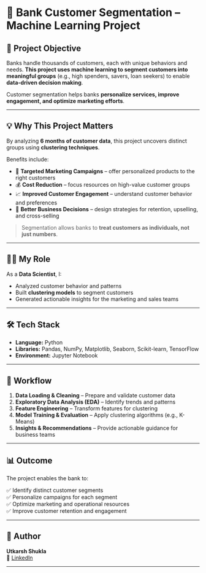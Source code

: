 # 🏦 Bank Customer Segmentation – Machine Learning Project

## 📌 Project Objective
Banks handle thousands of customers, each with unique behaviors and needs. **This project uses machine learning to segment customers into meaningful groups** (e.g., high spenders, savers, loan seekers) to enable **data-driven decision making**.  

Customer segmentation helps banks **personalize services, improve engagement, and optimize marketing efforts**.

---

## 💡 Why This Project Matters
By analyzing **6 months of customer data**, this project uncovers distinct groups using **clustering techniques**.  

Benefits include:  
- 🎯 **Targeted Marketing Campaigns** – offer personalized products to the right customers  
- 💰 **Cost Reduction** – focus resources on high-value customer groups  
- 📈 **Improved Customer Engagement** – understand customer behavior and preferences  
- 🏦 **Better Business Decisions** – design strategies for retention, upselling, and cross-selling  

> Segmentation allows banks to **treat customers as individuals, not just numbers**.

---

## 🧑‍💻 My Role
As a **Data Scientist**, I:  

- Analyzed customer behavior and patterns  
- Built **clustering models** to segment customers  
- Generated actionable insights for the marketing and sales teams  

---

## 🛠️ Tech Stack
- **Language:** Python  
- **Libraries:** Pandas, NumPy, Matplotlib, Seaborn, Scikit-learn, TensorFlow  
- **Environment:** Jupyter Notebook  

---

## 🚀 Workflow
1. **Data Loading & Cleaning** – Prepare and validate customer data  
2. **Exploratory Data Analysis (EDA)** – Identify trends and patterns  
3. **Feature Engineering** – Transform features for clustering  
4. **Model Training & Evaluation** – Apply clustering algorithms (e.g., K-Means)  
5. **Insights & Recommendations** – Provide actionable guidance for business teams  

---

## 📊 Outcome
The project enables the bank to:  

✅ Identify distinct customer segments  
✅ Personalize campaigns for each segment  
✅ Optimize marketing and operational resources  
✅ Improve customer retention and engagement  

---

## 👤 Author
**Utkarsh Shukla**  
🔗 [LinkedIn](https://www.linkedin.com/in/utkarshshukla111)  

---

